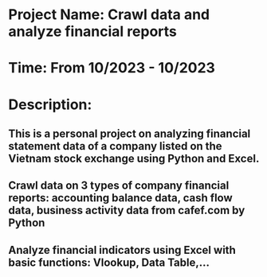 # Project Name: Crawl data and analyze financial reports
# Time: From 10/2023 - 10/2023

# Description: 
## This is a personal project on analyzing financial statement data of a company listed on the Vietnam stock exchange using Python and Excel.
## Crawl data on 3 types of company financial reports: accounting balance data, cash flow data, business activity data from cafef.com by Python
## Analyze financial indicators using Excel with basic functions: Vlookup, Data Table,...
